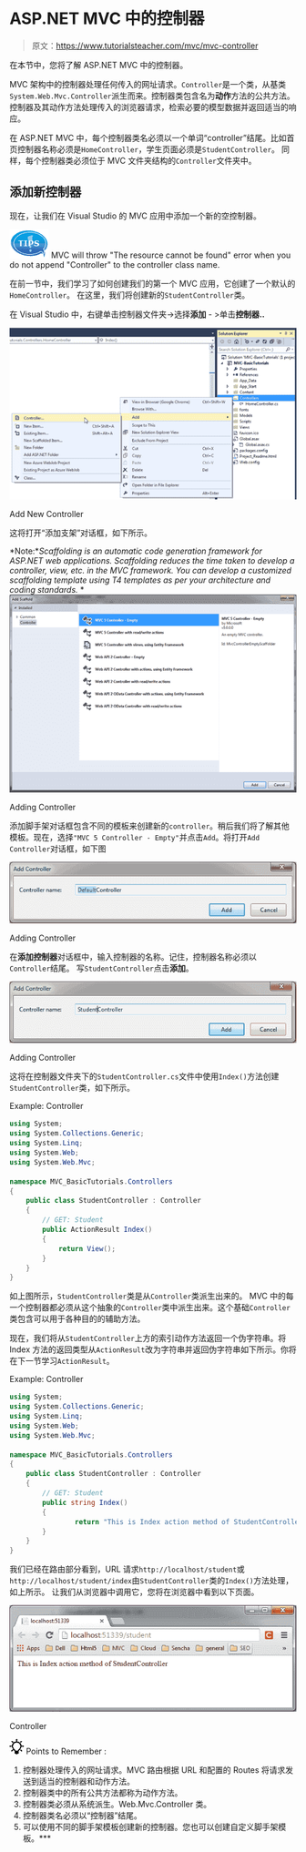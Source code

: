 # ASP.NET MVC 中的控制器

> 原文：<https://www.tutorialsteacher.com/mvc/mvc-controller>

在本节中，您将了解 ASP.NET MVC 中的控制器。

MVC 架构中的控制器处理任何传入的网址请求。`Controller`是一个类，从基类`System.Web.Mvc.Controller`派生而来。控制器类包含名为**动作**方法的公共方法。控制器及其动作方法处理传入的浏览器请求，检索必要的模型数据并返回适当的响应。

在 ASP.NET MVC 中，每个控制器类名必须以一个单词“controller”结尾。比如首页控制器名称必须是`HomeController`，学生页面必须是`StudentController`。 同样，每个控制器类必须位于 MVC 文件夹结构的`Controller`文件夹中。

## 添加新控制器

现在，让我们在 Visual Studio 的 MVC 应用中添加一个新的空控制器。

![](img/751bca76a769f8ad315ebee3fdf7d98e.png)  MVC will throw "The resource cannot be found" error when you do not append "Controller" to the controller class name.

在前一节中，我们学习了如何创建我们的第一个 MVC 应用，它创建了一个默认的`HomeController`。 在这里，我们将创建新的`StudentController`类。

在 Visual Studio 中，右键单击控制器文件夹->选择**添加** - >单击**控制器..**

![Add New Controller in ASP.NET MVC](img/04daadc97cc4d93754f3119e2940c963.png) 

Add New Controller



这将打开“添加支架”对话框，如下所示。

*Note:**Scaffolding is an automatic code generation framework for ASP.NET web applications. Scaffolding reduces the time taken to develop a controller, view, etc. in the MVC framework. You can develop a customized scaffolding template using T4 templates as per your architecture and coding standards.* *![](img/b064e07d660038ee1400956ad4959305.png) 

Adding Controller



添加脚手架对话框包含不同的模板来创建新的`controller`。稍后我们将了解其他模板。现在，选择`"MVC 5 Controller - Empty"`并点击`Add`。将打开`Add Controller`对话框，如下图

![](img/b384ab3c8249e5bbf913fc214b1cd247.png) 

Adding Controller



在**添加控制器**对话框中，输入控制器的名称。记住，控制器名称必须以`Controller`结尾。 写`StudentController`点击**添加**。

![](img/3e7e46bab71a700f02e15fc9b6231174.png) 

Adding Controller



这将在控制器文件夹下的`StudentController.cs`文件中使用`Index()`方法创建`StudentController`类，如下所示。

Example: Controller 

```cs
using System;
using System.Collections.Generic;
using System.Linq;
using System.Web;
using System.Web.Mvc;

namespace MVC_BasicTutorials.Controllers
{
    public class StudentController : Controller
    {
        // GET: Student
        public ActionResult Index()
        {
            return View();
        }
    }
} 
```

如上图所示，`StudentController`类是从`Controller`类派生出来的。 MVC 中的每一个控制器都必须从这个抽象的`Controller`类中派生出来。这个基础`Controller`类包含可以用于各种目的的辅助方法。

现在，我们将从`StudentController`上方的索引动作方法返回一个伪字符串。将 Index 方法的返回类型从`ActionResult`改为字符串并返回伪字符串如下所示。你将在下一节学习`ActionResult`。

Example: Controller 

```cs
using System;
using System.Collections.Generic;
using System.Linq;
using System.Web;
using System.Web.Mvc;

namespace MVC_BasicTutorials.Controllers
{
    public class StudentController : Controller
    {
        // GET: Student
        public string Index()
        {
                return "This is Index action method of StudentController";
        }
    }
} 
```

我们已经在路由部分看到，URL 请求`http://localhost/student`或`http://localhost/student/index`由`StudentController`类的`Index()`方法处理，如上所示。 让我们从浏览器中调用它，您将在浏览器中看到以下页面。

![](img/8d66f7f63ed8ace271d8db656c993585.png) 

Controller



![](img/85db52f5404f0c468e1b194aa487d6a1.png)  Points to Remember :

1.  控制器处理传入的网址请求。MVC 路由根据 URL 和配置的 Routes 将请求发送到适当的控制器和动作方法。
2.  控制器类中的所有公共方法都称为动作方法。
3.  控制器类必须从系统派生。Web.Mvc.Controller 类。
4.  控制器类名必须以“控制器”结尾。
5.  可以使用不同的脚手架模板创建新的控制器。您也可以创建自定义脚手架模板。***